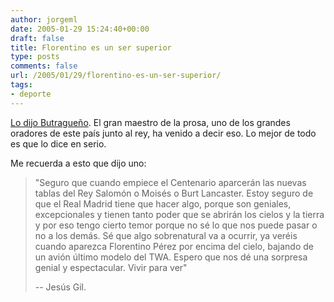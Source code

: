 ```yaml
---
author: jorgeml
date: 2005-01-29 15:24:40+00:00
draft: false
title: Florentino es un ser superior
type: posts
comments: false
url: /2005/01/29/florentino-es-un-ser-superior/
tags:
- deporte
---
```


[Lo dijo Butragueño](http://www.as.com/articulo.html?d_date=20050127&xref=20050127dasdaiftb_12&type=Tes&anchor=dasftb). El gran maestro de la prosa, uno de los grandes oradores de este país junto al rey, ha venido a decir eso. Lo mejor de todo es que lo dice en serio.

Me recuerda a esto que dijo uno:

>"Seguro que cuando empiece el Centenario aparcerán las nuevas tablas del
Rey Salomón o Moisés o Burt Lancaster. Estoy seguro de que el Real Madrid
tiene que hacer algo, porque son geniales, excepcionales y tienen tanto
poder que se abrirán los cielos y la tierra y por eso tengo cierto temor
porque no sé lo que nos puede pasar o no a los demás. Sé que algo
sobrenatural va a ocurrir, ya veréis cuando aparezca Florentino Pérez
por encima del cielo, bajando de un avión último modelo del TWA. Espero
que nos dé una sorpresa genial y espectacular. Vivir para ver"
>
>-- Jesús Gil.
